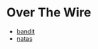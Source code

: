 # Over The Wire

- [bandit](https://overthewire.org/wargames/bandit/)
- [natas](https://overthewire.org/wargames/natas/)

